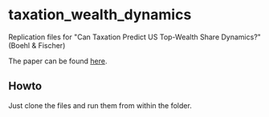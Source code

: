 # taxation_wealth_dynamics

Replication files for "Can Taxation Predict US Top-Wealth Share Dynamics?" (Boehl &amp; Fischer)

The paper can be found [here](https://gregorboehl.com/live/boehl-fischer2018.pdf).

## Howto

Just clone the files and run them from within the folder. 
